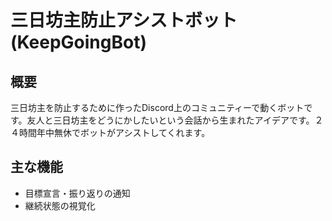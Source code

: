 # 三日坊主防止アシストボット(KeepGoingBot)
## 概要
三日坊主を防止するために作ったDiscord上のコミュニティーで動くボットです。友人と三日坊主をどうにかしたいという会話から生まれたアイデアです。２４時間年中無休でボットがアシストしてくれます。

## 主な機能
* 目標宣言・振り返りの通知
* 継続状態の視覚化

